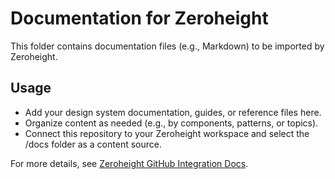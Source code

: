 # Documentation for Zeroheight

This folder contains documentation files (e.g., Markdown) to be imported by Zeroheight.

## Usage
- Add your design system documentation, guides, or reference files here.
- Organize content as needed (e.g., by components, patterns, or topics).
- Connect this repository to your Zeroheight workspace and select the /docs folder as a content source.

For more details, see [Zeroheight GitHub Integration Docs](https://support.zeroheight.com/hc/en-us/articles/360016416677-GitHub-integration).